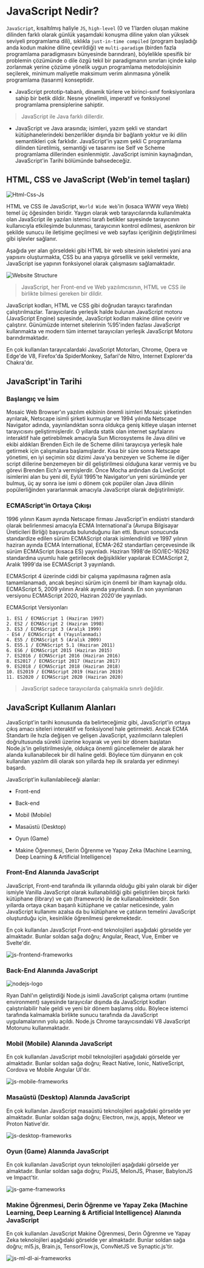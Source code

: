 # **JavaScript Nedir?**

`JavaScript`, kısaltılmış haliyle `JS`, `high-level` (0 ve 1'larden oluşan makine dilinden farklı olarak günlük yaşamdaki konuşma diline yakın olan yüksek seviyeli programlama dili), sıklıkla `just-in-time compiled` (program başladığı anda kodun makine diline çevrildiği) ve `multi-paradigm` (birden fazla programlama paradigmasını bünyesinde barındıran), böylelikle spesifik bir problemin çözümünde o dile özgü tekil bir paradigmanın sınırları içinde kalıp zorlanmak yerine çözüme yönelik uygun programlama metodolojisinin seçilerek, minimum maliyetle maksimum verim alınmasına yönelik programlama (tasarım) konseptidir.

- JavaScript prototip-tabanlı, dinamik türlere ve birinci-sınıf fonksiyonlara sahip bir betik dildir. Nesne yönelimli, imperatif ve fonksiyonel programlama prensiplerine sahiptir.

> JavaScript ile Java farklı dillerdir.



- JavaScript ve Java arasında; isimleri, yazım şekli ve standart kütüphanelerindeki benzerlikler dışında bir bağlantı yoktur ve iki dilin semantikleri çok farklıdır. JavaScript'in yazım şekli C programlama dilinden türetilmiş, semantiği ve tasarımı ise Self ve Scheme programlama dillerinden esinlenmiştir. JavaScript isminin kaynağından, JavaScript'in Tarihi bölümünde bahsedeceğiz.

## **HTML, CSS ve JavaScript (Web'in temel taşları)**
![Html-Css-Js](https://raw.githubusercontent.com/Kodluyoruz/taskforce/main/javascript/javascript-temel/javascript-nedir/figures/www-core-html-css-js.png)

HTML ve CSS ile JavaScript, `World Wide Web`'in (kısaca WWW veya Web) temel üç öğesinden biridir. Yaygın olarak web tarayıcılarında kullanılmakta olan JavaScript ile yazılan istemci tarafı betikler sayesinde tarayıcının kullanıcıyla etkileşimde bulunması, tarayıcının kontrol edilmesi, asenkron bir şekilde sunucu ile iletişime geçilmesi ve web sayfası içeriğinin değiştirilmesi gibi işlevler sağlanır.

Aşağıda yer alan görseldeki gibi HTML bir web sitesinin iskeletini yani ana yapısını oluşturmakta, CSS bu ana yapıya görsellik ve şekil vermekte, JavaScript ise yapının fonksiyonel olarak çalışmasını sağlamaktadır.

![Website Structure](https://raw.githubusercontent.com/Kodluyoruz/taskforce/main/javascript/javascript-temel/javascript-nedir/figures/website-structure.jpg)

> JavaScript, her Front-end ve Web yazılımcısının, HTML ve CSS ile birlikte bilmesi gereken bir dildir.

JavaScript kodları, HTML ve CSS gibi doğrudan tarayıcı tarafından çalıştırılmazlar. Tarayıcılarda yerleşik halde bulunan JavaScript motoru (JavaScript Engine) sayesinde, JavaScript kodları makine diline çevirir ve çalıştırır. Günümüzde internet sitelerinin %95'inden fazlası JavaScript kullanmakta ve modern tüm internet tarayıcıları yerleşik JavaScript Motoru barındırmaktadır.

En çok kullanılan tarayıcalardaki JavaScript Motorları, Chrome, Opera ve Edge'de V8, Firefox'da SpiderMonkey, Safari'de Nitro, Internet Explorer'da Chakra'dır.

## **JavaScript'in Tarihi**
### **Başlangıç ve İsim**
Mosaic Web Browser'ın yazılım ekibinin önemli isimleri Mosaic şirketinden ayrılarak, Netscape isimli şirketi kurmuşlar ve 1994 yılında Netscape Navigator adında, yayınlandıktan sonra oldukça geniş kitleye ulaşan internet tarayıcısını geliştirmişlerdir. O yıllarda statik olan internet sayfalarını interaktif hale getirebilmek amacıyla Sun Microsystems ile Java dilini ve ekibi aldıkları Brenden Eich ile de Scheme dilini tarayıcıya yerleşik hale getirmek için çalışmalara başlamışlardır. Kısa bir süre sonra Netscape yönetimi, en iyi seçimin söz dizimi Java'ya benzeyen ve Scheme ile diğer script dillerine benzemeyen bir dil geliştirilmesi olduğuna karar vermiş ve bu görevi Brenden Eich'a vermişlerdir. Önce Mocha ardından da LiveScript isimlerini alan bu yeni dil, Eylül 1995'te Navigator'un yeni sürümünde yer bulmuş, üç ay sonra ise ismi o dönem çok popüler olan Java dilinin popülerliğinden yararlanmak amacıyla JavaScript olarak değiştirilmiştir.


### **ECMAScript'in Ortaya Çıkışı**
1996 yılının Kasım ayında Netscape firması JavaScript'in endüstri standardı olarak belirlenmesi amacıyla ECMA International'a (Avrupa Bilgisayar Üreticileri Birliği) başvuruda bulunduğunu ilan etti. Bunun sonucunda standardize edilen sürüm ECMAScript olarak isimlendirildi ve 1997 yılının haziran ayında ECMA International, ECMA-262 standartları çerçevesinde ilk sürüm ECMAScript (kısaca ES) yayınladı. Haziran 1998'de ISO/IEC-16262 standardına uyumlu hale getirilecek değişiklikler yapılarak ECMAScript 2, Aralık 1999'da ise ECMAScript 3 yayınlandı.

ECMAScript 4 üzerinde ciddi bir çalışma yapılmasına rağmen asla tamamlanamadı, ancak beşinci sürüm için önemli bir ilham kaynağı oldu. ECMAScript 5, 2009 yılının Aralık ayında yayınlandı. En son yayınlanan versiyonu ECMAScript 2020, Haziran 2020'de yayınladı.

ECMAScript Versiyonları
```
1. ES1 / ECMAScript 1 (Haziran 1997)
2. ES2 / ECMAScript 2 (Haziran 1998)
3. ES3 / ECMAScript 3 (Aralık 1999)
- ES4 / ECMAScript 4 (Yayınlanmadı)
4. ES5 / ECMAScript 5 (Aralık 2009)
5. ES5.1 / ECMAScript 5.1 (Haziran 2011)
6. ES6 / ECMAScript 2015 (Haziran 2015)
7. ES2016 / ECMAScript 2016 (Haziran 2016)
8. ES2017 / ECMAScript 2017 (Haziran 2017)
9. ES2018 / ECMAScript 2018 (Haziran 2018)
10. ES2019 / ECMAScript 2019 (Haziran 2019)
11. ES2020 / ECMAScript 2020 (Haziran 2020)
```
> JavaScript sadece tarayıcılarda çalışmakla sınırlı değildir.

## **JavaScript Kullanım Alanları**
JavaScript'in tarihi konusunda da belirteceğimiz gibi, JavaScript'in ortaya çıkış amacı siteleri interaktif ve fonksiyonel hale getirmekti. Ancak ECMA Standartı ile hızla değişen ve gelişen JavaScript, yazılımcıların talepleri doğrultusunda sürekli üzerine koyarak ve yeni bir dönem başlatan Node.js'in geliştirilmesiyle, oldukça önemli güncellemeler de alarak her alanda kullanabilecek bir dil haline geldi. Böylece tüm dünyanın en çok kullanılan yazılım dili olarak son yıllarda hep ilk sıralarda yer edinmeyi başardı.

JavaScript'in kullanılabileceği alanlar:

- Front-end

- Back-end

- Mobil (Mobile)

- Masaüstü (Desktop)

- Oyun (Game)

- Makine Öğrenmesi, Derin Öğrenme ve Yapay Zeka (Machine Learning, Deep Learning & Artificial Intelligence)


### **Front-End Alanında JavaScript**
JavaScript, Front-end tarafında ilk yıllarında olduğu gibi yalın olarak bir diğer ismiyle Vanilla JavaScript olarak kullanabildiği gibi geliştirilen birçok farklı kütüphane (library) ve çatı (framework) ile de kullanabilmektedir. Son yıllarda ortaya çıkan başarılı kütüphane ve çatılar neticesinde, yalın JavaScript kullanımı azalsa da bu kütüphane ve çatıların temelini JavaScript oluşturduğu için, kesinlikle öğrenilmesi gerekmektedir.

En çok kullanılan JavaScript Front-end teknolojileri aşağıdaki görselde yer almaktadır. Bunlar soldan sağa doğru; Angular, React, Vue, Ember ve Svelte'dir.

![js-frontend-frameworks](https://raw.githubusercontent.com/Kodluyoruz/taskforce/main/javascript/javascript-temel/javascript-nedir/figures/js-frontend-frameworks.jpg)

### **Back-End Alanında JavaScript**

![nodejs-logo](https://raw.githubusercontent.com/Kodluyoruz/taskforce/main/javascript/javascript-temel/javascript-nedir/figures/nodejs-logo.png)

Ryan Dahl'ın geliştirdiği Node.js isimli JavaScript çalışma ortamı (runtime environment) sayesinde tarayıcılar dışında da JavaScript kodları çalıştırılabilir hale geldi ve yeni bir dönem başlamış oldu. Böylece istemci tarafında kalmamakla birlikte sunucu tarafında da JavaScript uygulamalarının yolu açıldı. Node.js Chrome tarayıcısındaki V8 JavaScript Motorunu kullanmaktadır.


### **Mobil (Mobile) Alanında JavaScript**

En çok kullanılan JavaScript mobil teknolojileri aşağıdaki görselde yer almaktadır. Bunlar soldan sağa doğru; React Native, Ionic, NativeScript, Cordova ve Mobile Angular UI'dır.

![js-mobile-frameworks](https://raw.githubusercontent.com/Kodluyoruz/taskforce/main/javascript/javascript-temel/javascript-nedir/figures/js-mobile-frameworks.jpg)

### **Masaüstü (Desktop) Alanında JavaScript**
En çok kullanılan JavaScript masaüstü teknolojileri aşağıdaki görselde yer almaktadır. Bunlar soldan sağa doğru; Electron, nw.js, appjs, Meteor ve Proton Native'dir.

![js-desktop-frameworks](https://raw.githubusercontent.com/Kodluyoruz/taskforce/main/javascript/javascript-temel/javascript-nedir/figures/js-desktop-frameworks.jpg)

### **Oyun (Game) Alanında JavaScript**

En çok kullanılan JavaScript oyun teknolojileri aşağıdaki görselde yer almaktadır. Bunlar soldan sağa doğru; PixiJS, MelonJS, Phaser, BabylonJS ve Impact'tir.

![js-game-frameworks](https://raw.githubusercontent.com/Kodluyoruz/taskforce/main/javascript/javascript-temel/javascript-nedir/figures/js-game-frameworks.jpg)

### **Makine Öğrenmesi, Derin Öğrenme ve Yapay Zeka (Machine Learning, Deep Learning & Artificial Intelligence) Alanında JavaScript**

En çok kullanılan JavaScript Makine Öğrenmesi, Derin Öğrenme ve Yapay Zeka teknolojileri aşağıdaki görselde yer almaktadır. Bunlar soldan sağa doğru; ml5.js, Brain.js, TensorFlow.js, ConvNetJS ve Synaptic.js'tir.

![js-ml-dl-ai-frameworks](https://raw.githubusercontent.com/Kodluyoruz/taskforce/main/javascript/javascript-temel/javascript-nedir/figures/js-ml-dl-ai-frameworks.jpg)

